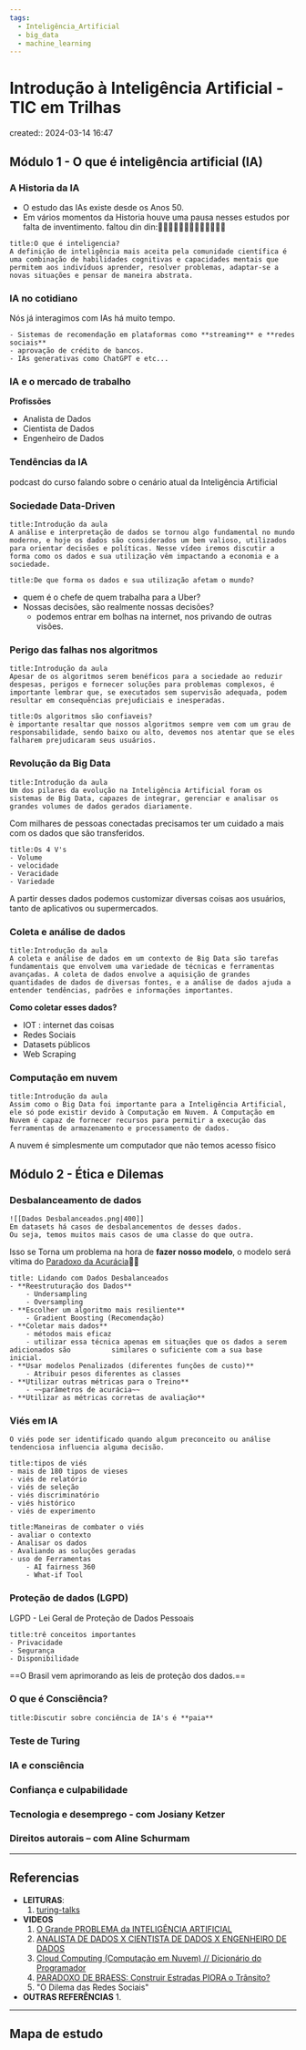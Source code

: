 ```yaml
---
tags:
  - Inteligência_Artificial
  - big_data
  - machine_learning
---
```

# Introdução à Inteligência Artificial - TIC em Trilhas
created:: 2024-03-14 16:47

## Módulo 1 - O que é inteligência artificial (IA)
### A Historia da IA
- O estudo das IAs existe desde os Anos 50.
- Em vários momentos da Historia houve uma pausa nesses estudos por falta de inventimento. faltou din din:💸💸💸💸💸🤑🤑🤑💸💸💸💸💸
```ad-cite
title:O que é inteligencia?
A definição de inteligência mais aceita pela comunidade científica é uma combinação de habilidades cognitivas e capacidades mentais que permitem aos indivíduos aprender, resolver problemas, adaptar-se a novas situações e pensar de maneira abstrata.
```
### IA no cotidiano
Nós já interagimos com IAs há muito tempo.
```ad-example
- Sistemas de recomendação em plataformas como **streaming** e **redes sociais**
- aprovação de crédito de bancos.
- IAs generativas como ChatGPT e etc...
```

### IA e o mercado de trabalho
**Profissões**
- Analista de Dados
- Cientista de Dados
- Engenheiro de Dados

### Tendências da IA
podcast do curso falando sobre o cenário atual da Inteligência Artificial

### Sociedade Data-Driven
```ad-quote
title:Introdução da aula
A análise e interpretação de dados se tornou algo fundamental no mundo moderno, e hoje os dados são considerados um bem valioso, utilizados para orientar decisões e políticas. Nesse vídeo iremos discutir a forma como os dados e sua utilização vêm impactando a economia e a sociedade.
```
```ad-question
title:De que forma os dados e sua utilização afetam o mundo? 
```
- quem é o chefe de quem trabalha para a Uber?
- Nossas decisões, são realmente nossas decisões?
	- podemos entrar em bolhas na internet, nos privando de outras visões.
### Perigo das falhas nos algoritmos
```ad-quote
title:Introdução da aula
Apesar de os algoritmos serem benéficos para a sociedade ao reduzir despesas, perigos e fornecer soluções para problemas complexos, é importante lembrar que, se executados sem supervisão adequada, podem resultar em consequências prejudiciais e inesperadas.
```
```ad-attention
title:Os algoritmos são confiaveis?
è importante resaltar que nossos algoritmos sempre vem com um grau de responsabilidade, sendo baixo ou alto, devemos nos atentar que se eles falharem prejudicaram seus usuários.
```
### Revolução da Big Data
```ad-quote
title:Introdução da aula
Um dos pilares da evolução na Inteligência Artificial foram os sistemas de Big Data, capazes de integrar, gerenciar e analisar os grandes volumes de dados gerados diariamente.
```
Com milhares de pessoas conectadas precisamos ter um cuidado a mais com os dados que são transferidos. 
```ad-info
title:Os 4 V's
- Volume
- velocidade
- Veracidade
- Variedade
```
A partir desses dados podemos customizar diversas coisas aos usuários,  tanto de aplicativos ou supermercados.

### Coleta e análise de dados
```ad-quote
title:Introdução da aula
A coleta e análise de dados em um contexto de Big Data são tarefas fundamentais que envolvem uma variedade de técnicas e ferramentas avançadas. A coleta de dados envolve a aquisição de grandes quantidades de dados de diversas fontes, e a análise de dados ajuda a entender tendências, padrões e informações importantes.
```
**Como coletar esses dados?**
- IOT : internet das coisas
- Redes Sociais
- Datasets públicos
- Web Scraping
### Computação em nuvem
```ad-quote
title:Introdução da aula
Assim como o Big Data foi importante para a Inteligência Artificial, ele só pode existir devido à Computação em Nuvem. A Computação em Nuvem é capaz de fornecer recursos para permitir a execução das ferramentas de armazenamento e processamento de dados.
```
A nuvem é simplesmente um computador que não temos acesso físico
## Módulo 2 - Ética e Dilemas
### Desbalanceamento de dados
```ad-info
![[Dados Desbalanceados.png|400]]
Em datasets há casos de desbalancementos de desses dados.
Ou seja, temos muitos mais casos de uma classe do que outra.
```
Isso se Torna um problema na hora de **fazer nosso modelo**, o modelo será vítima do [Paradoxo da Acurácia](https://medium.com/turing-talks/paradoxo-da-acurácia-56baa75334f2#:~:text=Definição,realizar%20predições%20de%20fato%20significativas.)👻👻
```ad-important
title: Lidando com Dados Desbalanceados
- **Reestruturação dos Dados**
	- Undersampling
	- Oversampling
- **Escolher um algoritmo mais resiliente**
	- Gradient Boosting (Recomendação)
- **Coletar mais dados**
	- métodos mais eficaz
	- utilizar essa técnica apenas em situações que os dados a serem adicionados são          similares o suficiente com a sua base inicial.
- **Usar modelos Penalizados (diferentes funções de custo)**
	- Atribuir pesos diferentes as classes
- **Utilizar outras métricas para o Treino**
	- ~~parâmetros de acurácia~~
- **Utilizar as métricas corretas de avaliação**
```
### Viés em IA
```ad-info
O viés pode ser identificado quando algum preconceito ou análise tendenciosa influencia alguma decisão.
```
```ad-summary
title:tipos de viés
- mais de 180 tipos de vieses
- viés de relatório
- viés de seleção
- viés discriminatório
- viés histórico
- viés de experimento
```
```ad-seealso
title:Maneiras de combater o viés
- avaliar o contexto
- Analisar os dados
- Avaliando as soluções geradas
- uso de Ferramentas 
	- AI fairness 360
	- What-if Tool
```
### Proteção de dados (LGPD)
LGPD - Lei Geral de Proteção de Dados Pessoais
```ad-info
title:trê conceitos importantes
- Privacidade
- Segurança
- Disponibilidade
```
==O Brasil vem aprimorando as leis de proteção dos dados.==

### O que é Consciência?
```ad-missing
title:Discutir sobre conciência de IA's é **paia**
```

### Teste de Turing
### IA e consciência
### Confiança e culpabilidade
### Tecnologia e desemprego - com Josiany Ketzer
### Direitos autorais – com Aline Schurmam


---
## Referencias
- **LEITURAS**:
	1. [turing-talks](https://medium.com/turing-talks/tagged/grupo-turing)
- **VIDEOS**
	1. [O Grande PROBLEMA da INTELIGÊNCIA ARTIFICIAL](https://www.youtube.com/watch?v=_xog6mO_vOA)
	2. [ANALISTA DE DADOS X CIENTISTA DE DADOS X ENGENHEIRO DE DADOS](https://www.youtube.com/watch?v=k-Vo6pU5fgI)
	3. [Cloud Computing (Computação em Nuvem) // Dicionário do Programador](https://www.youtube.com/watch?v=97l0Ahu2efE)
	4. [PARADOXO DE BRAESS: Construir Estradas PIORA o Trânsito?](https://www.youtube.com/watch?v=a0PM0D4Z9wA)
	5. "O Dilema das Redes Sociais"
- **OUTRAS REFERÊNCIAS**
	1.
---
## Mapa de estudo